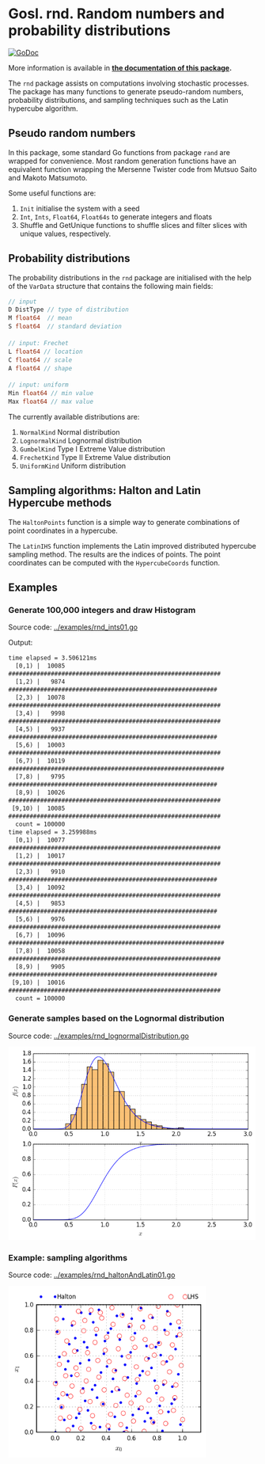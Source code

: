 # Gosl. rnd. Random numbers and probability distributions

[![GoDoc](https://godoc.org/github.com/cpmech/gosl/rnd?status.svg)](https://godoc.org/github.com/cpmech/gosl/rnd) 

More information is available in **[the documentation of this package](https://godoc.org/github.com/cpmech/gosl/rnd).**

The `rnd` package assists on computations involving stochastic processes. The package has many
functions to generate pseudo-random numbers, probability distributions, and sampling techniques such
as the Latin hypercube algorithm.

## Pseudo random numbers

In this package, some standard Go functions from package `rand` are wrapped for convenience. Most
random generation functions have an equivalent function wrapping the Mersenne Twister code from
Mutsuo Saito and Makoto Matsumoto.

Some useful functions are:
1. `Init` initialise the system with a seed
2. `Int`, `Ints`, `Float64`, `Float64s` to generate integers and floats
3. Shuffle and GetUnique functions to shuffle slices and filter slices with unique values,
   respectively.

## Probability distributions

The probability distributions in the `rnd` package are initialised with the help of the `VarData`
structure that contains the following main fields:
```go
// input
D DistType // type of distribution
M float64  // mean
S float64  // standard deviation

// input: Frechet
L float64 // location
C float64 // scale
A float64 // shape

// input: uniform
Min float64 // min value
Max float64 // max value
```

The currently available distributions are:
1. `NormalKind`    Normal distribution
2. `LognormalKind` Lognormal distribution
3. `GumbelKind`    Type I Extreme Value distribution
4. `FrechetKind`   Type II Extreme Value distribution
5. `UniformKind`   Uniform distribution

## Sampling algorithms: Halton and Latin Hypercube methods

The `HaltonPoints` function is a simple way to generate combinations of point coordinates in a
hypercube.

The `LatinIHS` function implements the Latin improved distributed hypercube sampling method. The
results are the indices of points. The point coordinates can be computed with the `HypercubeCoords`
function.



## Examples

### Generate 100,000 integers and draw Histogram

Source code: <a href="../examples/rnd_ints01.go">../examples/rnd_ints01.go</a>

Output:

```
time elapsed = 3.506121ms
  [0,1) |  10085 ############################################################
  [1,2) |   9874 ###########################################################
  [2,3) |  10078 ############################################################
  [3,4) |   9998 ############################################################
  [4,5) |   9937 ###########################################################
  [5,6) |  10003 ############################################################
  [6,7) |  10119 #############################################################
  [7,8) |   9795 ###########################################################
  [8,9) |  10026 ############################################################
 [9,10) |  10085 ############################################################
  count = 100000
time elapsed = 3.259988ms
  [0,1) |  10077 ############################################################
  [1,2) |  10017 ############################################################
  [2,3) |   9910 ###########################################################
  [3,4) |  10092 ############################################################
  [4,5) |   9853 ###########################################################
  [5,6) |   9976 ############################################################
  [6,7) |  10096 #############################################################
  [7,8) |  10058 ############################################################
  [8,9) |   9905 ###########################################################
 [9,10) |  10016 ############################################################
  count = 100000
```


### Generate samples based on the Lognormal distribution

Source code: <a href="../examples/rnd_lognormalDistribution.go">../examples/rnd_lognormalDistribution.go</a>

<div id="container">
<p><img src="../examples/figs/rnd_lognormalDistribution.png" width="500"></p>
</div>


### Example: sampling algorithms

Source code: <a href="../examples/rnd_haltonAndLatin01.go">../examples/rnd_haltonAndLatin01.go</a>

<div id="container">
<p><img src="../examples/figs/rnd_haltonAndLatin01.png" width="400"></p>
</div>
